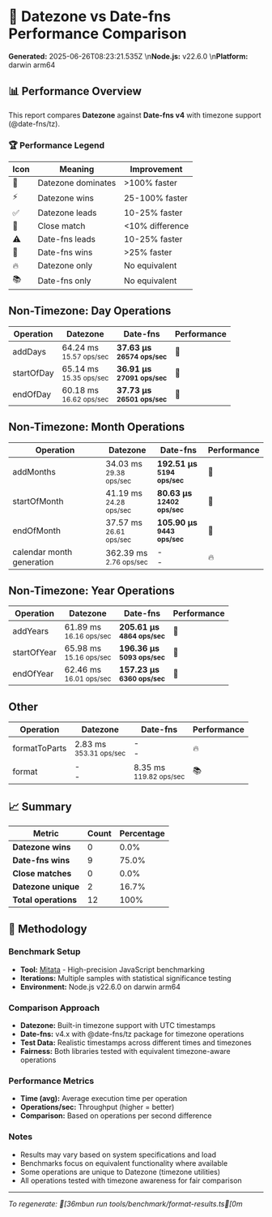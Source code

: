 # 🏁 Datezone vs Date-fns Performance Comparison

**Generated:** 2025-06-26T08:23:21.535Z  \n**Node.js:** v22.6.0  \n**Platform:** darwin arm64

## 📊 Performance Overview

This report compares **Datezone** against **Date-fns v4** with timezone support (@date-fns/tz).

### 🏆 Performance Legend

| Icon | Meaning | Improvement |
|------|---------|-------------|
| 🚀 | Datezone dominates | >100% faster |
| ⚡ | Datezone wins | 25-100% faster |
| ✅ | Datezone leads | 10-25% faster |
| 🤝 | Close match | <10% difference |
| ⚠️ | Date-fns leads | 10-25% faster |
| 🐌 | Date-fns wins | >25% faster |
| 🔥 | Datezone only | No equivalent |
| 📚 | Date-fns only | No equivalent |

## Non-Timezone: Day Operations

| Operation | Datezone | Date-fns | Performance |
|-----------|----------|----------|-------------|
| addDays | 64.24 ms<br/><sub>15.57 ops/sec</sub> | **37.63 µs**<br/>**<sub>26574 ops/sec</sub>** | 🐌 |
| startOfDay | 65.14 ms<br/><sub>15.35 ops/sec</sub> | **36.91 µs**<br/>**<sub>27091 ops/sec</sub>** | 🐌 |
| endOfDay | 60.18 ms<br/><sub>16.62 ops/sec</sub> | **37.73 µs**<br/>**<sub>26501 ops/sec</sub>** | 🐌 |

## Non-Timezone: Month Operations

| Operation | Datezone | Date-fns | Performance |
|-----------|----------|----------|-------------|
| addMonths | 34.03 ms<br/><sub>29.38 ops/sec</sub> | **192.51 µs**<br/>**<sub>5194 ops/sec</sub>** | 🐌 |
| startOfMonth | 41.19 ms<br/><sub>24.28 ops/sec</sub> | **80.63 µs**<br/>**<sub>12402 ops/sec</sub>** | 🐌 |
| endOfMonth | 37.57 ms<br/><sub>26.61 ops/sec</sub> | **105.90 µs**<br/>**<sub>9443 ops/sec</sub>** | 🐌 |
| calendar month generation | 362.39 ms<br/><sub>2.76 ops/sec</sub> | -<br/>- | 🔥 |

## Non-Timezone: Year Operations

| Operation | Datezone | Date-fns | Performance |
|-----------|----------|----------|-------------|
| addYears | 61.89 ms<br/><sub>16.16 ops/sec</sub> | **205.61 µs**<br/>**<sub>4864 ops/sec</sub>** | 🐌 |
| startOfYear | 65.98 ms<br/><sub>15.16 ops/sec</sub> | **196.36 µs**<br/>**<sub>5093 ops/sec</sub>** | 🐌 |
| endOfYear | 62.46 ms<br/><sub>16.01 ops/sec</sub> | **157.23 µs**<br/>**<sub>6360 ops/sec</sub>** | 🐌 |

## Other

| Operation | Datezone | Date-fns | Performance |
|-----------|----------|----------|-------------|
| formatToParts | 2.83 ms<br/><sub>353.31 ops/sec</sub> | -<br/>- | 🔥 |
| format | -<br/>- | 8.35 ms<br/><sub>119.82 ops/sec</sub> | 📚 |

## 📈 Summary

| Metric | Count | Percentage |
|--------|-------|------------|
| **Datezone wins** | 0 | 0.0% |
| **Date-fns wins** | 9 | 75.0% |
| **Close matches** | 0 | 0.0% |
| **Datezone unique** | 2 | 16.7% |
| **Total operations** | 12 | 100% |

## 🔬 Methodology

### Benchmark Setup
- **Tool:** [Mitata](https://github.com/evanwashere/mitata) - High-precision JavaScript benchmarking
- **Iterations:** Multiple samples with statistical significance testing
- **Environment:** Node.js v22.6.0 on darwin arm64

### Comparison Approach
- **Datezone:** Built-in timezone support with UTC timestamps
- **Date-fns:** v4.x with @date-fns/tz package for timezone operations
- **Test Data:** Realistic timestamps across different times and timezones
- **Fairness:** Both libraries tested with equivalent timezone-aware operations

### Performance Metrics
- **Time (avg):** Average execution time per operation
- **Operations/sec:** Throughput (higher = better)
- **Comparison:** Based on operations per second difference

### Notes
- Results may vary based on system specifications and load
- Benchmarks focus on equivalent functionality where available
- Some operations are unique to Datezone (timezone utilities)
- All operations tested with timezone awareness for fair comparison

---

*To regenerate: [36mbun run tools/benchmark/format-results.ts[0m*

